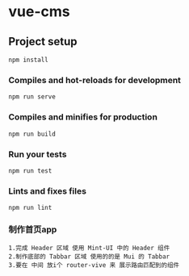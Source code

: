 # vue-cms

## Project setup
```
npm install
```

### Compiles and hot-reloads for development
```
npm run serve
```

### Compiles and minifies for production
```
npm run build
```

### Run your tests
```
npm run test
```

### Lints and fixes files
```
npm run lint
```

### 制作首页app
```
1.完成 Header 区域 使用 Mint-UI 中的 Header 组件
2.制作底部的 Tabbar 区域 使用的的是 Mui 的 Tabbar
3.要在 中间 放i个 router-vive 来 展示路由匹配到的组件
```
